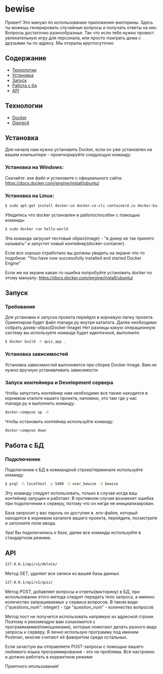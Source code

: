 # bewise

Привет! Это мануал по использованию приложения-викторины. Здесь ты можешь генерировать случайные вопросы и получать ответы на них. Вопросы достаточно разнообразные. Так что если тебе нужно провест увлекательную игру для персонала, или просто поиграть дома с друзьями ты по адресу. Мы открыты круглосуточно

## Содержание
- [Технологии](#технологии)
- [Установка](#установка)
- [Запуск](#запуск)
- [Работа с бд](#работа-с-бд)
- [API](#api)

## Технологии
- [Docker](https://www.docker.com/)
- [Django4](https://docs.djangoproject.com/en/4.2/releases/4.0/)

## Установка
Для начала нам нужно установить Docker, если он уже установлен на вашем компьютере - проигнорируйте следующую команду:

### Установка на Windows:

Скачайте .exe файл и установите с официального сайта: https://docs.docker.com/engine/install/ubuntu/


### Установка на Linux:


```sh
$ sudo apt-get install docker-ce docker-ce-cli containerd.io docker-buildx-plugin docker-compose-plugin
```

Убедитесь что docker установлен и работоспособен с помощью команды:


```sh
$ sudo docker run hello-world
```

Эта команда загрузит тестовый образ(image) - "в докер их так принято называть" и запустит новый контейнер(docker-container).

Если все хорошо отработало вы должны увидеть на экране что-то подобное: "You have now successfully installed and started Docker Engine"

Если же на экране какая-то ошибка попробуйте установить docker по этому мануалу: https://docs.docker.com/engine/install/ubuntu/ 

## Запуск

### Требования
Для установки и запуска проекта перейдте в корневую папку проекта. Ориентиром будет файл manage.py внутри каталога. Далее необходимо собрать докер-образ(Docker-Image)
Нет разницы какую операционную систему вы используете команда будет идентичной, выполните:


```sh
$ docker build -t quiz_app .
```

### Установка зависимостей
Установка зависимостей выполняется при сборке Docker-Image. Вам не нужно вручную устанавливать зависимости

### Запуск контейнера и Development сервера
Чтобы запустить контейнер нам необходимо все также находится в корневом кталоге нашего проекта, напомню, это там где у нас manage.py и выполнить команду:


```sh
docker-compose up -d
```

Чтобы остановить контейнер используйте команду:
```sh
docker-compose down
```


## Работа с БД

### Подключение
Подключение к БД в коммандной строке/терминале используйте команду:


```sh
$ psql -h localhost -p 5400 -U user_bewise -d bewise
```

Эту команду следует использовать, только в случае когда ваш контейнер запущен и работает. В противном случае возникнет ошибка при подключении к серверу, потому что он нигде не инициализирован.

База запросит у вас пароль он доступен в .env-файле, который находится в корневом каталоге вашего проекта, перейдите, посмотрите и заполните поле ввода.

Ура! Вы подключились к базе, далее все команды используйте в стандартном режиме.

## API


```sh
127.0.0.1/api/v1/delete/
```

Метод GET, удаляет все записи из вашей базы данных


```sh
127.0.0.1/api/v1/quiz/
```

Метод POST, добавляет вопросы и ответы(викторину) в БД, при использовании этого метода следует передать тело запроса, а именно количество запрашиваемых у сервиса вопросов. В таком виде: {"questions_num": integer} - где "question_num" - количество вопросов

Метод пост не получится использовать напрямую из адресной строки. Поэтому я рекомендую вам ознакомится с программамми(помощниками), которые помогают делать разного вида запросы к серверу. Я лично использую программу под именем Postman, многие считают её фаворитом среди остальных.

Если зачастую вы отправляете POST-запросы с помощью вашего любимого языка программирования - это не проблема. Всё настроено и должно работать в корректном режиме

Приятного ипользования!
